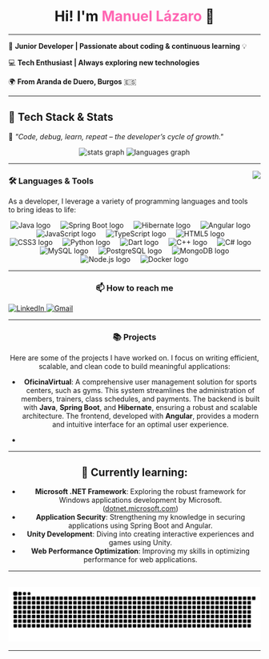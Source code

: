 <h1 align="center">
  Hi! I'm <span style="color:#ff66b2;">Manuel Lázaro</span> <span role="img" aria-label="waving-hand">👋</span>
</h1>

---

🎯 **Junior Developer | Passionate about coding & continuous learning** 💡  

💻 **Tech Enthusiast | Always exploring new technologies**  

🌍 **From Aranda de Duero, Burgos** 🇪🇸  

---

## 🚀 Tech Stack & Stats

📌 *"Code, debug, learn, repeat – the developer’s cycle of growth."*

<div align="center">
  <img src="https://github-readme-stats.vercel.app/api?username=ManuLazaro&hide_title=false&hide_rank=false&show_icons=true&include_all_commits=true&count_private=true&disable_animations=false&theme=radical&locale=en&hide_border=false" height="150" alt="stats graph" />
  <img src="https://github-readme-stats.vercel.app/api/top-langs?username=ManuLazaro&locale=en&hide_title=false&layout=compact&card_width=320&langs_count=8&theme=radical&hide_border=false" height="150" alt="languages graph" />
</div>

---

<img align="right" height="150" src="https://media.giphy.com/media/qgQUggAC3Pfv687qPC/giphy.gif"  />

### 🛠️ Languages & Tools

As a developer, I leverage a variety of programming languages and tools to bring ideas to life:

<div align="center">
  <img src="https://cdn.jsdelivr.net/gh/devicons/devicon/icons/java/java-original.svg" height="50" alt="Java logo" />
  <img width="12" />
  <img src="https://cdn.jsdelivr.net/gh/devicons/devicon/icons/spring/spring-original.svg" height="50" alt="Spring Boot logo" />
  <img width="12" />
  <img src="https://cdn.jsdelivr.net/gh/devicons/devicon/icons/hibernate/hibernate-original.svg" height="50" alt="Hibernate logo" />
  <img width="12" />
  <img src="https://cdn.jsdelivr.net/gh/devicons/devicon/icons/angularjs/angularjs-original.svg" height="50" alt="Angular logo" />
  <img width="12" />
  <img src="https://cdn.jsdelivr.net/gh/devicons/devicon/icons/javascript/javascript-original.svg" height="50" alt="JavaScript logo" />
  <img width="12" />
  <img src="https://cdn.jsdelivr.net/gh/devicons/devicon/icons/typescript/typescript-original.svg" height="50" alt="TypeScript logo" />
  <img width="12" />
  <img src="https://cdn.jsdelivr.net/gh/devicons/devicon/icons/html5/html5-original.svg" height="50" alt="HTML5 logo" />
  <img width="12" />
  <img src="https://cdn.jsdelivr.net/gh/devicons/devicon/icons/css3/css3-original.svg" height="50" alt="CSS3 logo" />
  <img width="12" />
  <img src="https://cdn.jsdelivr.net/gh/devicons/devicon/icons/python/python-original.svg" height="50" alt="Python logo" />
  <img width="12" />
  <img src="https://cdn.jsdelivr.net/gh/devicons/devicon/icons/dart/dart-original.svg" height="50" alt="Dart logo" />
  <img width="12" />
  <img src="https://cdn.jsdelivr.net/gh/devicons/devicon/icons/cplusplus/cplusplus-original.svg" height="50" alt="C++ logo" />
  <img width="12" />
  <img src="https://cdn.jsdelivr.net/gh/devicons/devicon/icons/csharp/csharp-original.svg" height="50" alt="C# logo" />
  <img width="12" />
  <img src="https://cdn.jsdelivr.net/gh/devicons/devicon/icons/mysql/mysql-original.svg" height="50" alt="MySQL logo" />
  <img width="12" />
  <img src="https://cdn.jsdelivr.net/gh/devicons/devicon/icons/postgresql/postgresql-original.svg" height="50" alt="PostgreSQL logo" />
  <img width="12" />
  <img src="https://cdn.jsdelivr.net/gh/devicons/devicon/icons/mongodb/mongodb-original.svg" height="50" alt="MongoDB logo" />
  <img width="12" />
  <img src="https://cdn.jsdelivr.net/gh/devicons/devicon/icons/nodejs/nodejs-original.svg" height="50" alt="Node.js logo" />
  <img width="12" />
  <img src="https://cdn.jsdelivr.net/gh/devicons/devicon/icons/docker/docker-original.svg" height="50" alt="Docker logo" />

---

### 📫 How to reach me

<div align="left">
  <a href="https://www.linkedin.com/in/manuel-l%C3%A1zaro-velasco-5501a6232/" target="_blank">
    <img src="https://img.shields.io/static/v1?message=LinkedIn&logo=linkedin&label=&color=0077B5&logoColor=white&labelColor=&style=for-the-badge" height="35" alt="LinkedIn" />
  </a>
  <a href="mailto:manulazaro2000@gmail.com">
    <img src="https://img.shields.io/static/v1?message=Gmail&logo=gmail&label=&color=D14836&logoColor=white&labelColor=&style=for-the-badge" height="35" alt="Gmail" />
  </a>
</div>


---

### 📚 Projects

Here are some of the projects I have worked on. I focus on writing efficient, scalable, and clean code to build meaningful applications:

- **OficinaVirtual**: A comprehensive user management solution for sports centers, such as gyms. This system streamlines the administration of members, trainers, class schedules, and payments. The backend is built with **Java**, **Spring Boot**, and **Hibernate**, ensuring a robust and scalable architecture. The frontend, developed with **Angular**, provides a modern and intuitive interface for an optimal user experience.

- 

---

## 🚀 Currently learning:

- **Microsoft .NET Framework**: Exploring the robust framework for Windows applications development by Microsoft. ([dotnet.microsoft.com](https://dotnet.microsoft.com/es-es/download/dotnet-framework?utm_source=chatgpt.com))  
- **Application Security**: Strengthening my knowledge in securing applications using Spring Boot and Angular.  
- **Unity Development**: Diving into creating interactive experiences and games using Unity.  
- **Web Performance Optimization**: Improving my skills in optimizing performance for web applications.  


---

<br clear="both">

<img src="https://raw.githubusercontent.com/manulazaro/manulazaro/output/snake.svg" alt="Snake animation" />

---
